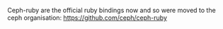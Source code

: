 Ceph-ruby are the official ruby bindings now and so were moved to the ceph organisation: https://github.com/ceph/ceph-ruby
